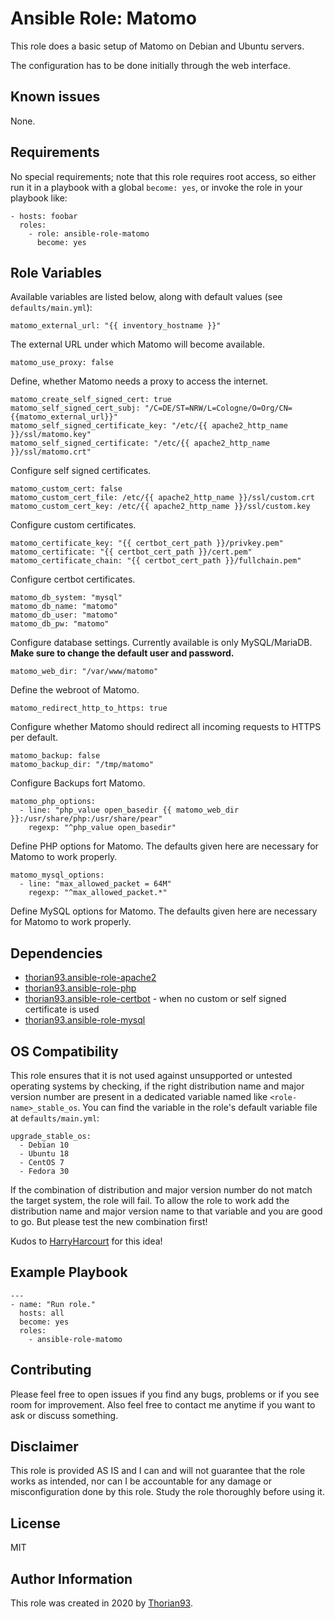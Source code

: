 # Ansible Role: Matomo

This role does a basic setup of Matomo on Debian and Ubuntu servers. 

The configuration has to be done initially through the web interface.

## Known issues

None.

## Requirements

No special requirements; note that this role requires root access, so either run it in a playbook with a global `become: yes`, or invoke the role in your playbook like:

    - hosts: foobar
      roles:
        - role: ansible-role-matomo
          become: yes

## Role Variables

Available variables are listed below, along with default values (see `defaults/main.yml`):

    matomo_external_url: "{{ inventory_hostname }}"

The external URL under which Matomo will become available.

    matomo_use_proxy: false

Define, whether Matomo needs a proxy to access the internet.

    matomo_create_self_signed_cert: true
    matomo_self_signed_cert_subj: "/C=DE/ST=NRW/L=Cologne/O=Org/CN={{matomo_external_url}}"
    matomo_self_signed_certificate_key: "/etc/{{ apache2_http_name }}/ssl/matomo.key"
    matomo_self_signed_certificate: "/etc/{{ apache2_http_name }}/ssl/matomo.crt"

Configure self signed certificates.

    matomo_custom_cert: false
    matomo_custom_cert_file: /etc/{{ apache2_http_name }}/ssl/custom.crt
    matomo_custom_cert_key: /etc/{{ apache2_http_name }}/ssl/custom.key

Configure custom certificates.

    matomo_certificate_key: "{{ certbot_cert_path }}/privkey.pem"
    matomo_certificate: "{{ certbot_cert_path }}/cert.pem"
    matomo_certificate_chain: "{{ certbot_cert_path }}/fullchain.pem"

Configure certbot certificates.

    matomo_db_system: "mysql"
    matomo_db_name: "matomo"
    matomo_db_user: "matomo"
    matomo_db_pw: "matomo"

Configure database settings. Currently available is only MySQL/MariaDB. **Make sure to change the default user and password.**

    matomo_web_dir: "/var/www/matomo"

Define the webroot of Matomo.

    matomo_redirect_http_to_https: true

Configure whether Matomo should redirect all incoming requests to HTTPS per default.

    matomo_backup: false
    matomo_backup_dir: "/tmp/matomo"

Configure Backups fort Matomo.

    matomo_php_options:
      - line: "php_value open_basedir {{ matomo_web_dir }}:/usr/share/php:/usr/share/pear"
        regexp: "^php_value open_basedir"

Define PHP options for Matomo. The defaults given here are necessary for Matomo to work properly.

    matomo_mysql_options:
      - line: "max_allowed_packet = 64M"
        regexp: "^max_allowed_packet.*"

Define MySQL options for Matomo. The defaults given here are necessary for Matomo to work properly.

## Dependencies

  - [thorian93.ansible-role-apache2](https://galaxy.ansible.com/thorian93/ansible_role_apache2)
  - [thorian93.ansible-role-php](https://galaxy.ansible.com/thorian93/ansible_role_php)
  - [thorian93.ansible-role-certbot](https://galaxy.ansible.com/thorian93/ansible_role_certbot) - when no custom or self signed certificate is used
  - [thorian93.ansible-role-mysql](https://galaxy.ansible.com/thorian93/ansible_role_mysql)

## OS Compatibility

This role ensures that it is not used against unsupported or untested operating systems by checking, if the right distribution name and major version number are present in a dedicated variable named like `<role-name>_stable_os`. You can find the variable in the role's default variable file at `defaults/main.yml`:

    upgrade_stable_os:
      - Debian 10
      - Ubuntu 18
      - CentOS 7
      - Fedora 30

If the combination of distribution and major version number do not match the target system, the role will fail. To allow the role to work add the distribution name and major version name to that variable and you are good to go. But please test the new combination first!

Kudos to [HarryHarcourt](https://github.com/HarryHarcourt) for this idea!

## Example Playbook

    ---
    - name: "Run role."
      hosts: all
      become: yes
      roles:
        - ansible-role-matomo

## Contributing

Please feel free to open issues if you find any bugs, problems or if you see room for improvement. Also feel free to contact me anytime if you want to ask or discuss something.

## Disclaimer

This role is provided AS IS and I can and will not guarantee that the role works as intended, nor can I be accountable for any damage or misconfiguration done by this role. Study the role thoroughly before using it.

## License

MIT

## Author Information

This role was created in 2020 by [Thorian93](http://thorian93.de/).